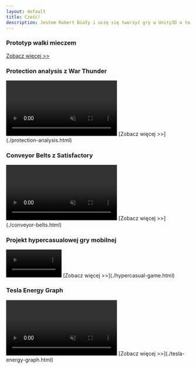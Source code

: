 ```yaml
---
layout: default
title: Cześć!
description: Jestem Robert Biały i uczę się tworzyć gry w Unity3D a to jest strona z moim portfolio.
---
```

### Prototyp walki mieczem

[Zobacz więcej >>](./sword-combat.html)

### Protection analysis z War Thunder
<video width="60%" title="Protection Analysis." loop="" autoplay="" playsinline="" muted="true">
<source src="https://v.redd.it/ks9rkmlzlj081/DASH_480.mp4" type="video/mp4">
</video>
[Zobacz więcej >>](./protection-analysis.html)

### Conveyor Belts z Satisfactory
<video width="60%" title="Conveyor Belts" loop="" autoplay="" playsinline="" muted="true">
<source src="https://v.redd.it/7bzxichn2a071/DASH_480.mp4" type="video/mp4">
</video>
[Zobacz więcej >>](./conveyor-belts.html)

### Projekt hypercasualowej gry mobilnej
<video width="30%" title="Hypercasual" loop="" autoplay="" playsinline="" muted="true">
<source src="https://v.redd.it/h0qwgkgnqj081/DASH_480.mp4" type="video/mp4">
</video>
[Zobacz więcej >>](./hypercasual-game.html)

### Tesla Energy Graph
<video width="60%" title="Tesla Energy Graph" loop="" autoplay="" playsinline="" muted="true">
<source src="https://v.redd.it/0sgqgz9r92m41/DASH_480" type="video/mp4">
</video>
[Zobacz więcej >>](./tesla-energy-graph.html)
